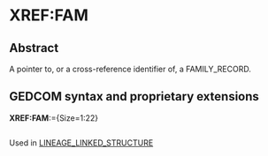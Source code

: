 ﻿<!-- licence GPL V2, cf https://github.com/TitiFix/geneweb -->
# XREF:FAM
## Abstract
A pointer to, or a cross-reference identifier of, a FAMILY_RECORD.


## GEDCOM syntax and proprietary extensions

**XREF:FAM**:={Size=1:22}
<pre>
</pre>
Used in <a href=Ged.LINEAGE_LINKED_STRUCTURE.md>LINEAGE_LINKED_STRUCTURE</a><br />